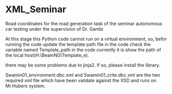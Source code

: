 # XML_Seminar
Road coordinates for the road generation task of the seminar autonomous car testing under the supervision of Dr. Gambi

At this stage this Python code cannot run on a virtual environment, so, befor running the code update the template path file in the code
check the variable named Template_path in the code currently it is show the path of the local host(H:\BeamNG\Template_e).

there may be some problems due to jinja2. If so, please install the library.

Swamin01_environment.dbc.xml and Swamin01_crite.dbc.xml are the two required xml file which have been validate against the XSD and runs on
Mr.Hubers system.

 
